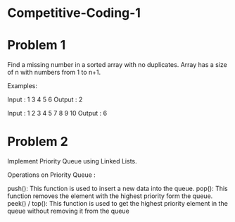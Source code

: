 # Competitive-Coding-1

# Problem 1

Find a missing number in a sorted array with no duplicates.  Array has a size of n with numbers from 1 to n+1.

Examples:

Input : 1 3 4 5 6
Output : 2

Input  : 1 2 3 4 5 7 8 9 10
Output  : 6


# Problem 2

Implement Priority Queue using Linked Lists.

Operations on Priority Queue :

push(): This function is used to insert a new data into the queue.
pop(): This function removes the element with the highest priority form the queue.
peek() / top(): This function is used to get the highest priority element in the queue without removing it from the queue
